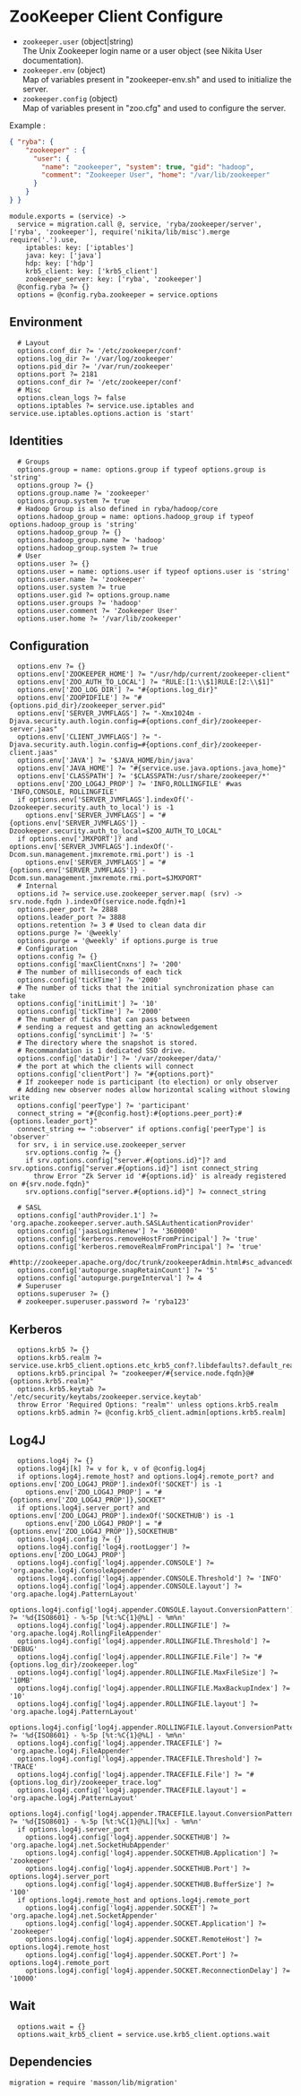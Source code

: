 
# ZooKeeper Client Configure

*   `zookeeper.user` (object|string)   
    The Unix Zookeeper login name or a user object (see Nikita User documentation).   
*   `zookeeper.env` (object)   
    Map of variables present in "zookeeper-env.sh" and used to initialize the server.   
*   `zookeeper.config` (object)   
    Map of variables present in "zoo.cfg" and used to configure the server.   

Example :

```json
{ "ryba": {
    "zookeeper" : {
      "user": {
        "name": "zookeeper", "system": true, "gid": "hadoop",
        "comment": "Zookeeper User", "home": "/var/lib/zookeeper"
      }
    }
} }
```

    module.exports = (service) ->
      service = migration.call @, service, 'ryba/zookeeper/server', ['ryba', 'zookeeper'], require('nikita/lib/misc').merge require('.').use,
        iptables: key: ['iptables']
        java: key: ['java']
        hdp: key: ['hdp']
        krb5_client: key: ['krb5_client']
        zookeeper_server: key: ['ryba', 'zookeeper']
      @config.ryba ?= {}
      options = @config.ryba.zookeeper = service.options

## Environment

      # Layout
      options.conf_dir ?= '/etc/zookeeper/conf'
      options.log_dir ?= '/var/log/zookeeper'
      options.pid_dir ?= '/var/run/zookeeper'
      options.port ?= 2181
      options.conf_dir ?= '/etc/zookeeper/conf'
      # Misc
      options.clean_logs ?= false
      options.iptables ?= service.use.iptables and service.use.iptables.options.action is 'start'

## Identities

      # Groups
      options.group = name: options.group if typeof options.group is 'string'
      options.group ?= {}
      options.group.name ?= 'zookeeper'
      options.group.system ?= true
      # Hadoop Group is also defined in ryba/hadoop/core
      options.hadoop_group = name: options.hadoop_group if typeof options.hadoop_group is 'string'
      options.hadoop_group ?= {}
      options.hadoop_group.name ?= 'hadoop'
      options.hadoop_group.system ?= true
      # User
      options.user ?= {}
      options.user = name: options.user if typeof options.user is 'string'
      options.user.name ?= 'zookeeper'
      options.user.system ?= true
      options.user.gid ?= options.group.name
      options.user.groups ?= 'hadoop'
      options.user.comment ?= 'Zookeeper User'
      options.user.home ?= '/var/lib/zookeeper'

## Configuration

      options.env ?= {}
      options.env['ZOOKEEPER_HOME'] ?= "/usr/hdp/current/zookeeper-client"
      options.env['ZOO_AUTH_TO_LOCAL'] ?= "RULE:[1:\\$1]RULE:[2:\\$1]"
      options.env['ZOO_LOG_DIR'] ?= "#{options.log_dir}"
      options.env['ZOOPIDFILE'] ?= "#{options.pid_dir}/zookeeper_server.pid"
      options.env['SERVER_JVMFLAGS'] ?= "-Xmx1024m -Djava.security.auth.login.config=#{options.conf_dir}/zookeeper-server.jaas"
      options.env['CLIENT_JVMFLAGS'] ?= "-Djava.security.auth.login.config=#{options.conf_dir}/zookeeper-client.jaas"
      options.env['JAVA'] ?= '$JAVA_HOME/bin/java'
      options.env['JAVA_HOME'] ?= "#{service.use.java.options.java_home}"
      options.env['CLASSPATH'] ?= '$CLASSPATH:/usr/share/zookeeper/*'
      options.env['ZOO_LOG4J_PROP'] ?= 'INFO,ROLLINGFILE' #was 'INFO,CONSOLE, ROLLINGFILE'
      if options.env['SERVER_JVMFLAGS'].indexOf('-Dzookeeper.security.auth_to_local') is -1
        options.env['SERVER_JVMFLAGS'] = "#{options.env['SERVER_JVMFLAGS']} -Dzookeeper.security.auth_to_local=$ZOO_AUTH_TO_LOCAL"
      if options.env['JMXPORT']? and options.env['SERVER_JVMFLAGS'].indexOf('-Dcom.sun.management.jmxremote.rmi.port') is -1
        options.env['SERVER_JVMFLAGS'] = "#{options.env['SERVER_JVMFLAGS']} -Dcom.sun.management.jmxremote.rmi.port=$JMXPORT"
      # Internal
      options.id ?= service.use.zookeeper_server.map( (srv) -> srv.node.fqdn ).indexOf(service.node.fqdn)+1
      options.peer_port ?= 2888
      options.leader_port ?= 3888
      options.retention ?= 3 # Used to clean data dir
      options.purge ?= '@weekly'
      options.purge = '@weekly' if options.purge is true
      # Configuration
      options.config ?= {}
      options.config['maxClientCnxns'] ?= '200'
      # The number of milliseconds of each tick
      options.config['tickTime'] ?= '2000'
      # The number of ticks that the initial synchronization phase can take
      options.config['initLimit'] ?= '10'
      options.config['tickTime'] ?= '2000'
      # The number of ticks that can pass between
      # sending a request and getting an acknowledgement
      options.config['syncLimit'] ?= '5'
      # The directory where the snapshot is stored.
      # Recommandation is 1 dedicated SSD drive.
      options.config['dataDir'] ?= '/var/zookeeper/data/'
      # the port at which the clients will connect
      options.config['clientPort'] ?= "#{options.port}"
      # If zookeeper node is participant (to election) or only observer
      # Adding new observer nodes allow horizontal scaling without slowing write
      options.config['peerType'] ?= 'participant'
      connect_string = "#{@config.host}:#{options.peer_port}:#{options.leader_port}"
      connect_string += ":observer" if options.config['peerType'] is 'observer'
      for srv, i in service.use.zookeeper_server
        srv.options.config ?= {}
        if srv.options.config["server.#{options.id}"]? and srv.options.config["server.#{options.id}"] isnt connect_string
          throw Error "Zk Server id '#{options.id}' is already registered on #{srv.node.fqdn}"
        srv.options.config["server.#{options.id}"] ?= connect_string
      
      # SASL
      options.config['authProvider.1'] ?= 'org.apache.zookeeper.server.auth.SASLAuthenticationProvider'
      options.config['jaasLoginRenew'] ?= '3600000'
      options.config['kerberos.removeHostFromPrincipal'] ?= 'true'
      options.config['kerberos.removeRealmFromPrincipal'] ?= 'true'
      #http://zookeeper.apache.org/doc/trunk/zookeeperAdmin.html#sc_advancedConfiguration
      options.config['autopurge.snapRetainCount'] ?= '5'
      options.config['autopurge.purgeInterval'] ?= 4
      # Superuser
      options.superuser ?= {}
      # zookeeper.superuser.password ?= 'ryba123'

## Kerberos

      options.krb5 ?= {}
      options.krb5.realm ?= service.use.krb5_client.options.etc_krb5_conf?.libdefaults?.default_realm
      options.krb5.principal ?= "zookeeper/#{service.node.fqdn}@#{options.krb5.realm}"
      options.krb5.keytab ?= '/etc/security/keytabs/zookeeper.service.keytab'
      throw Error 'Required Options: "realm"' unless options.krb5.realm
      options.krb5.admin ?= @config.krb5_client.admin[options.krb5.realm]

## Log4J

      options.log4j ?= {}
      options.log4j[k] ?= v for k, v of @config.log4j
      if options.log4j.remote_host? and options.log4j.remote_port? and options.env['ZOO_LOG4J_PROP'].indexOf('SOCKET') is -1
        options.env['ZOO_LOG4J_PROP'] = "#{options.env['ZOO_LOG4J_PROP']},SOCKET"
      if options.log4j.server_port? and options.env['ZOO_LOG4J_PROP'].indexOf('SOCKETHUB') is -1
        options.env['ZOO_LOG4J_PROP'] = "#{options.env['ZOO_LOG4J_PROP']},SOCKETHUB"
      options.log4j.config ?= {}
      options.log4j.config['log4j.rootLogger'] ?= options.env['ZOO_LOG4J_PROP']
      options.log4j.config['log4j.appender.CONSOLE'] ?= 'org.apache.log4j.ConsoleAppender'
      options.log4j.config['log4j.appender.CONSOLE.Threshold'] ?= 'INFO'
      options.log4j.config['log4j.appender.CONSOLE.layout'] ?= 'org.apache.log4j.PatternLayout'
      options.log4j.config['log4j.appender.CONSOLE.layout.ConversionPattern'] ?= '%d{ISO8601} - %-5p [%t:%C{1}@%L] - %m%n'
      options.log4j.config['log4j.appender.ROLLINGFILE'] ?= 'org.apache.log4j.RollingFileAppender'
      options.log4j.config['log4j.appender.ROLLINGFILE.Threshold'] ?= 'DEBUG'
      options.log4j.config['log4j.appender.ROLLINGFILE.File'] ?= "#{options.log_dir}/zookeeper.log"
      options.log4j.config['log4j.appender.ROLLINGFILE.MaxFileSize'] ?= '10MB'
      options.log4j.config['log4j.appender.ROLLINGFILE.MaxBackupIndex'] ?= '10'
      options.log4j.config['log4j.appender.ROLLINGFILE.layout'] ?= 'org.apache.log4j.PatternLayout'
      options.log4j.config['log4j.appender.ROLLINGFILE.layout.ConversionPattern'] ?= '%d{ISO8601} - %-5p [%t:%C{1}@%L] - %m%n'
      options.log4j.config['log4j.appender.TRACEFILE'] ?= 'org.apache.log4j.FileAppender'
      options.log4j.config['log4j.appender.TRACEFILE.Threshold'] ?= 'TRACE'
      options.log4j.config['log4j.appender.TRACEFILE.File'] ?= "#{options.log_dir}/zookeeper_trace.log"
      options.log4j.config['log4j.appender.TRACEFILE.layout'] = 'org.apache.log4j.PatternLayout'
      options.log4j.config['log4j.appender.TRACEFILE.layout.ConversionPattern'] ?= '%d{ISO8601} - %-5p [%t:%C{1}@%L][%x] - %m%n'
      if options.log4j.server_port
        options.log4j.config['log4j.appender.SOCKETHUB'] ?= 'org.apache.log4j.net.SocketHubAppender'
        options.log4j.config['log4j.appender.SOCKETHUB.Application'] ?= 'zookeeper'
        options.log4j.config['log4j.appender.SOCKETHUB.Port'] ?= options.log4j.server_port
        options.log4j.config['log4j.appender.SOCKETHUB.BufferSize'] ?= '100'
      if options.log4j.remote_host and options.log4j.remote_port
        options.log4j.config['log4j.appender.SOCKET'] ?= 'org.apache.log4j.net.SocketAppender'
        options.log4j.config['log4j.appender.SOCKET.Application'] ?= 'zookeeper'
        options.log4j.config['log4j.appender.SOCKET.RemoteHost'] ?= options.log4j.remote_host
        options.log4j.config['log4j.appender.SOCKET.Port'] ?= options.log4j.remote_port
        options.log4j.config['log4j.appender.SOCKET.ReconnectionDelay'] ?= '10000'

## Wait

      options.wait = {}
      options.wait_krb5_client = service.use.krb5_client.options.wait

## Dependencies

    migration = require 'masson/lib/migration'
